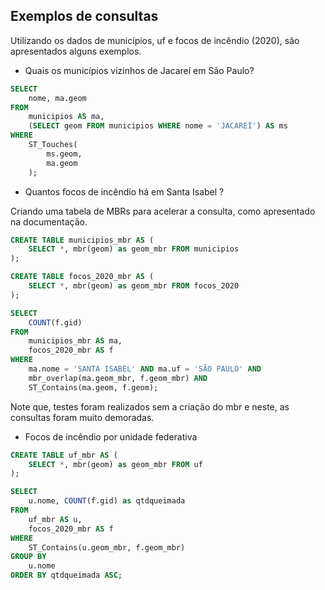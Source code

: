 ## Exemplos de consultas

Utilizando os dados de municípios, uf e focos de incêndio (2020), são apresentados alguns exemplos.

* Quais os municípios vizinhos de Jacareí em São Paulo?

```sql
SELECT
	nome, ma.geom
FROM
	municipios AS ma,
	(SELECT geom FROM municipios WHERE nome = 'JACAREÍ') AS ms
WHERE
	ST_Touches(
		ms.geom,
		ma.geom
	);
```
* Quantos focos de incêndio há em Santa Isabel ? 

Criando uma tabela de MBRs para acelerar a consulta, como apresentado na documentação.

```sql
CREATE TABLE municipios_mbr AS (
    SELECT *, mbr(geom) as geom_mbr FROM municipios
);

CREATE TABLE focos_2020_mbr AS (
    SELECT *, mbr(geom) as geom_mbr FROM focos_2020
);
```

```sql
SELECT 
    COUNT(f.gid) 
FROM 
    municipios_mbr AS ma, 
    focos_2020_mbr AS f 
WHERE 
    ma.nome = 'SANTA ISABEL' AND ma.uf = 'SÃO PAULO' AND
    mbr_overlap(ma.geom_mbr, f.geom_mbr) AND 
    ST_Contains(ma.geom, f.geom);
```

Note que, testes foram realizados sem a criação do mbr e neste, as consultas foram muito demoradas.

* Focos de incêndio por unidade federativa

```sql
CREATE TABLE uf_mbr AS (
	SELECT *, mbr(geom) as geom_mbr FROM uf
);
```

```sql
SELECT
	u.nome, COUNT(f.gid) as qtdqueimada
FROM
	uf_mbr AS u,
	focos_2020_mbr AS f
WHERE
	ST_Contains(u.geom_mbr, f.geom_mbr)
GROUP BY
	u.nome
ORDER BY qtdqueimada ASC;
```

